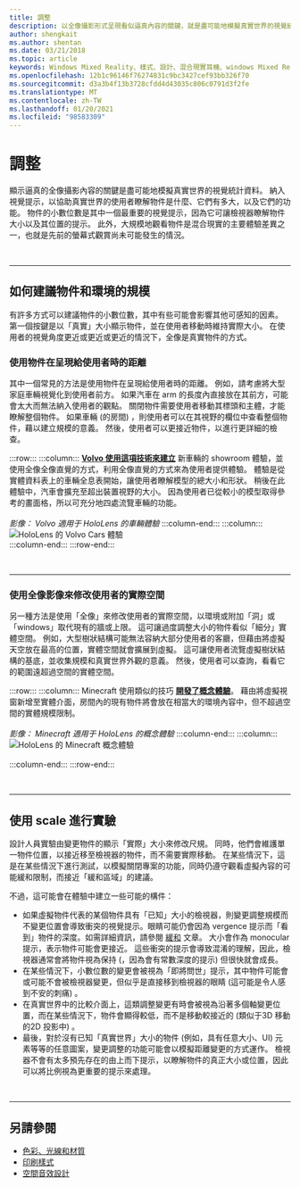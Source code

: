 ```yaml
---
title: 調整
description: 以全像攝影形式呈現看似逼真內容的關鍵，就是盡可能地模擬真實世界的視覺統計資料。
author: shengkait
ms.author: shentan
ms.date: 03/21/2018
ms.topic: article
keywords: Windows Mixed Reality、樣式、設計、混合現實耳機、windows Mixed Reality 耳機、虛擬實境耳機、HoloLens、調整、全像影像
ms.openlocfilehash: 12b1c96146f76274831c9bc3427cef93bb326f70
ms.sourcegitcommit: d3a3b4f13b3728cfdd4d43035c806c0791d3f2fe
ms.translationtype: MT
ms.contentlocale: zh-TW
ms.lasthandoff: 01/20/2021
ms.locfileid: "98583309"
---
```

# <a name="scale"></a>調整

顯示逼真的全像攝影內容的關鍵是盡可能地模擬真實世界的視覺統計資料。 納入視覺提示，以協助真實世界的使用者瞭解物件是什麼、它們有多大，以及它們的功能。 物件的小數位數是其中一個最重要的視覺提示，因為它可讓檢視器瞭解物件大小以及其位置的提示。 此外，大規模地觀看物件是混合現實的主要體驗差異之一，也就是先前的螢幕式觀賞尚未可能發生的情況。

<br>

---

## <a name="how-to-suggest-the-scale-of-objects-and-environments"></a>如何建議物件和環境的規模

有許多方式可以建議物件的小數位數，其中有些可能會影響其他可感知的因素。 第一個按鍵是以「真實」大小顯示物件，並在使用者移動時維持實際大小。 在使用者的視覺角度更近或更近或更近的情況下，全像是真實物件的方式。

### <a name="use-the-distance-of-objects-as-theyre-presented-to-the-user"></a>使用物件在呈現給使用者時的距離

其中一個常見的方法是使用物件在呈現給使用者時的距離。 例如，請考慮將大型家庭車輛視覺化到使用者前方。 如果汽車在 arm 的長度內直接放在其前方，可能會太大而無法納入使用者的觀點。 關閉物件需要使用者移動其標頭和主體，才能瞭解整個物件。 如果車輛 (的房間) ，則使用者可以在其視野的欄位中查看整個物件，藉以建立規模的意義。 然後，使用者可以更接近物件，以進行更詳細的檢查。

:::row:::
    :::column:::
        **[Volvo 使用這項技術來建立](https://www.youtube.com/watch?v=DilzwF90vec)** 新車輛的 showroom 體驗，並使用全像全像直覺的方式，利用全像直覺的方式來為使用者提供體驗。 體驗是從實體資料表上的車輛全息表開始，讓使用者瞭解模型的總大小和形狀。 稍後在此體驗中，汽車會擴充至超出裝置視野的大小。 因為使用者已從較小的模型取得參考的畫面格，所以可充分地四處流覽車輛的功能。<br>
        <br>
        *影像： Volvo 適用于 HoloLens 的車輛體驗*
    :::column-end:::
        :::column:::
       ![HoloLens 的 Volvo Cars 體驗](images/volvo-cars-microsoft-hololens-experience01-640px.jpg)<br>
    :::column-end:::
:::row-end:::


<br>

---

### <a name="use-holograms-to-modify-the-users-real-space"></a>使用全像影像來修改使用者的實際空間

另一種方法是使用「全像」來修改使用者的實際空間，以環境或附加「洞」或「windows」取代現有的牆或上限。 這可讓過度調整大小的物件看似「細分」實體空間。 例如，大型樹狀結構可能無法容納大部分使用者的客廳，但藉由將虛擬天空放在最高的位置，實體空間就會擴展到虛擬。 這可讓使用者流覽虛擬樹狀結構的基底，並收集規模和真實世界外觀的意義。 然後，使用者可以查詢，看看它的範圍遠超過空間的實體空間。

:::row:::
    :::column:::
        Minecraft 使用類似的技巧 **[開發了概念體驗](https://minecraft.net/)**。 藉由將虛擬視窗新增至實體介面，房間內的現有物件將會放在相當大的環境內容中，但不超過空間的實體規模限制。<br>
        <br>
        *影像： Minecraft 適用于 HoloLens 的概念體驗*
    :::column-end:::
        :::column:::
       ![HoloLens 的 Minecraft 概念體驗](images/800px-minecraftwindow-640px.jpg)<br><br>
    :::column-end:::
:::row-end:::


<br>

---


## <a name="experimenting-with-scale"></a>使用 scale 進行實驗

設計人員實驗由變更物件的顯示「實際」大小來修改尺規。 同時，他們會維護單一物件位置，以接近移至檢視器的物件，而不需要實際移動。 在某些情況下，這是在某些情況下進行測試，以模擬關閉專案的功能，同時仍遵守觀看虛擬內容的可能緩和限制，而接近「緩和區域」的建議。

不過，這可能會在體驗中建立一些可能的構件：
* 如果虛擬物件代表的某個物件具有「已知」大小的檢視器，則變更調整規模而不變更位置會導致衝突的視覺提示。眼睛可能仍會因為 vergence 提示而「看到」物件的深度。如需詳細資訊，請參閱 [緩和](comfort.md) 文章。 大小會作為 monocular 提示，表示物件可能會更接近。 這些衝突的提示會導致混淆的理解，因此，檢視器通常會將物件視為保持 (，因為會有常數深度的提示) 但很快就會成長。
* 在某些情況下，小數位數的變更會被視為「即將問世」提示，其中物件可能會或可能不會被檢視器變更，但似乎是直接移到檢視器的眼睛 (這可能是令人感到不安的刺痛) 。
* 在真實世界中的比較介面上，這類調整變更有時會被視為沿著多個軸變更位置，而在某些情況下，物件會顯得較低，而不是移動較接近的 (類似于3D 移動的2D 投影中) 。
* 最後，對於沒有已知「真實世界」大小的物件 (例如，具有任意大小、UI) 元素等等的任意圖案，變更調整的功能可能會以模擬距離變更的方式運作。 檢視器不會有太多預先存在的由上而下提示，以瞭解物件的真正大小或位置，因此可以將比例視為更重要的提示來處理。

<br>

---

## <a name="see-also"></a>另請參閱
* [色彩、光線和材質](./color-light-and-materials.md)
* [印刷樣式](typography.md)
* [空間音效設計](spatial-sound-design.md)